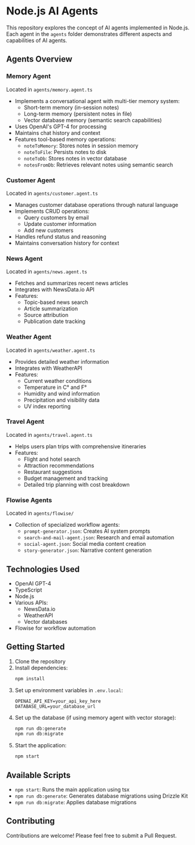 # Node.js AI Agents

This repository explores the concept of AI agents implemented in Node.js. Each agent in the `agents` folder demonstrates different aspects and capabilities of AI agents.

## Agents Overview

### Memory Agent

Located in `agents/memory.agent.ts`

- Implements a conversational agent with multi-tier memory system:
  - Short-term memory (in-session notes)
  - Long-term memory (persistent notes in file)
  - Vector database memory (semantic search capabilities)
- Uses OpenAI's GPT-4 for processing
- Maintains chat history and context
- Features tool-based memory operations:
  - `noteToMemory`: Stores notes in session memory
  - `noteToFile`: Persists notes to disk
  - `noteToDb`: Stores notes in vector database
  - `notesFromDb`: Retrieves relevant notes using semantic search

### Customer Agent

Located in `agents/customer.agent.ts`

- Manages customer database operations through natural language
- Implements CRUD operations:
  - Query customers by email
  - Update customer information
  - Add new customers
- Handles refund status and reasoning
- Maintains conversation history for context

### News Agent

Located in `agents/news.agent.ts`

- Fetches and summarizes recent news articles
- Integrates with NewsData.io API
- Features:
  - Topic-based news search
  - Article summarization
  - Source attribution
  - Publication date tracking

### Weather Agent

Located in `agents/weather.agent.ts`

- Provides detailed weather information
- Integrates with WeatherAPI
- Features:
  - Current weather conditions
  - Temperature in C° and F°
  - Humidity and wind information
  - Precipitation and visibility data
  - UV index reporting

### Travel Agent

Located in `agents/travel.agent.ts`

- Helps users plan trips with comprehensive itineraries
- Features:
  - Flight and hotel search
  - Attraction recommendations
  - Restaurant suggestions
  - Budget management and tracking
  - Detailed trip planning with cost breakdown

### Flowise Agents

Located in `agents/flowise/`

- Collection of specialized workflow agents:
  - `prompt-generator.json`: Creates AI system prompts
  - `search-and-mail-agent.json`: Research and email automation
  - `social-agent.json`: Social media content creation
  - `story-generator.json`: Narrative content generation

## Technologies Used

- OpenAI GPT-4
- TypeScript
- Node.js
- Various APIs:
  - NewsData.io
  - WeatherAPI
  - Vector databases
- Flowise for workflow automation

## Getting Started

1. Clone the repository
2. Install dependencies:
   ```bash
   npm install
   ```
3. Set up environment variables in `.env.local`:
   ```
   OPENAI_API_KEY=your_api_key_here
   DATABASE_URL=your_database_url
   ```
4. Set up the database (if using memory agent with vector storage):
   ```bash
   npm run db:generate
   npm run db:migrate
   ```
5. Start the application:
   ```bash
   npm start
   ```

## Available Scripts

- `npm start`: Runs the main application using tsx
- `npm run db:generate`: Generates database migrations using Drizzle Kit
- `npm run db:migrate`: Applies database migrations

## Contributing

Contributions are welcome! Please feel free to submit a Pull Request.
